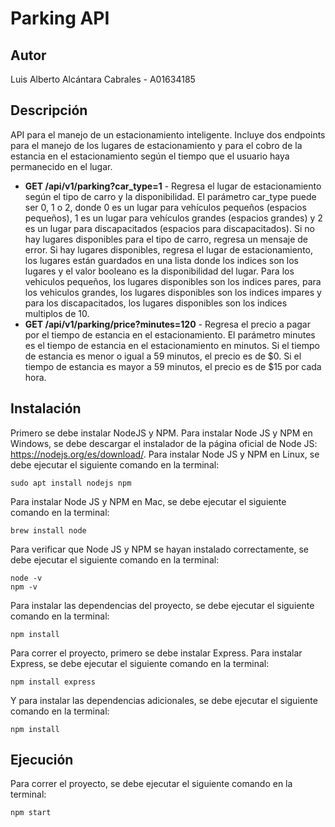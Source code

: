 # Parking API

## Autor 
Luis Alberto Alcántara Cabrales - A01634185

## Descripción
API para el manejo de un estacionamiento inteligente. Incluye dos endpoints para el manejo de los lugares de estacionamiento y para el cobro de la estancia en el estacionamiento según el tiempo que el usuario haya permanecido en el lugar. 

* **GET /api/v1/parking?car_type=1** - Regresa el lugar de estacionamiento según el tipo de carro y la disponibilidad. El parámetro car_type puede ser 0, 1 o 2, donde 0 es un lugar para vehículos pequeños (espacios pequeños), 1 es un lugar para vehículos grandes (espacios grandes) y 2 es un lugar para discapacitados (espacios para discapacitados). Si no hay lugares disponibles para el tipo de carro, regresa un mensaje de error. Si hay lugares disponibles, regresa el lugar de estacionamiento, los lugares están guardados en una lista donde los indices son los lugares y el valor booleano es la disponibilidad del lugar. Para los vehiculos pequeños, los lugares disponibles son los indices pares, para los vehiculos grandes, los lugares disponibles son los indices impares y para los discapacitados, los lugares disponibles son los indices multiplos de 10. 
* **GET /api/v1/parking/price?minutes=120** - Regresa el precio a pagar por el tiempo de estancia en el estacionamiento. El parámetro minutes es el tiempo de estancia en el estacionamiento en minutos. Si el tiempo de estancia es menor o igual a 59 minutos, el precio es de $0. Si el tiempo de estancia es mayor a 59 minutos, el precio es de $15 por cada hora. 

## Instalación
Primero se debe instalar NodeJS y NPM. Para instalar Node JS y NPM en Windows, se debe descargar el instalador de la página oficial de Node JS: https://nodejs.org/es/download/. Para instalar Node JS y NPM en Linux, se debe ejecutar el siguiente comando en la terminal: 
```
sudo apt install nodejs npm
```
Para instalar Node JS y NPM en Mac, se debe ejecutar el siguiente comando en la terminal: 
```
brew install node
```
Para verificar que Node JS y NPM se hayan instalado correctamente, se debe ejecutar el siguiente comando en la terminal: 
```
node -v
npm -v
```
Para instalar las dependencias del proyecto, se debe ejecutar el siguiente comando en la terminal: 
```
npm install
```
Para correr el proyecto, primero se debe instalar Express. Para instalar Express, se debe ejecutar el siguiente comando en la terminal: 
```
npm install express
```
Y para instalar las dependencias adicionales, se debe ejecutar el siguiente comando en la terminal: 
```
npm install
```

## Ejecución
Para correr el proyecto, se debe ejecutar el siguiente comando en la terminal: 
```
npm start
```